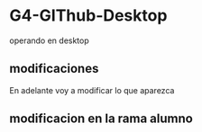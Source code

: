 # G4-GIThub-Desktop
 operando en desktop


 ## modificaciones

 En adelante voy a modificar lo que aparezca



 ## modificacion en la rama alumno
